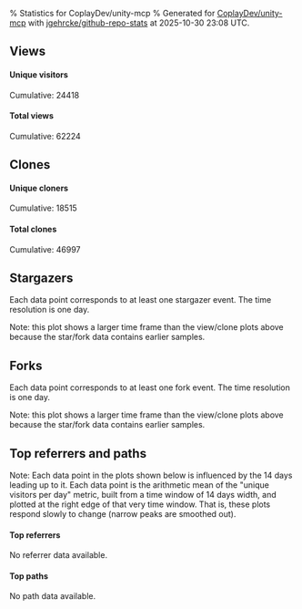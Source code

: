 % Statistics for CoplayDev/unity-mcp
% Generated for [CoplayDev/unity-mcp](https://github.com/CoplayDev/unity-mcp) with [jgehrcke/github-repo-stats](https://github.com/jgehrcke/github-repo-stats) at 2025-10-30 23:08 UTC.


## Views

#### Unique visitors
<div id="chart_views_unique" class="full-width-chart"></div>

Cumulative: 24418

#### Total views
<div id="chart_views_total" class="full-width-chart"></div>

Cumulative: 62224

<div class="pagebreak-for-print"> </div>

## Clones

#### Unique cloners
<div id="chart_clones_unique" class="full-width-chart"></div>

Cumulative: 18515

#### Total clones
<div id="chart_clones_total" class="full-width-chart"></div>

Cumulative: 46997



<div class="pagebreak-for-print"> </div>



## Stargazers

Each data point corresponds to at least one stargazer event.
The time resolution is one day.

<div id="chart_stargazers" class="full-width-chart"></div>


Note: this plot shows a larger time frame than the view/clone plots above because the star/fork data contains earlier samples.



## Forks

Each data point corresponds to at least one fork event.
The time resolution is one day.

<div id="chart_forks" class="full-width-chart"></div>


Note: this plot shows a larger time frame than the view/clone plots above because the star/fork data contains earlier samples.



<div class="pagebreak-for-print"> </div>



## Top referrers and paths


Note: Each data point in the plots shown below is influenced by the 14 days
leading up to it. Each data point is the arithmetic mean of the "unique
visitors per day" metric, built from a time window of 14 days width, and
plotted at the right edge of that very time window. That is, these plots
respond slowly to change (narrow peaks are smoothed out).



#### Top referrers

No referrer data available.



#### Top paths

No path data available.

<script type="text/javascript">
    vegaEmbed('#chart_views_unique', {"$schema": "https://vega.github.io/schema/vega-lite/v4.17.0.json", "config": {"arc": {"fill": "#1b1e23"}, "area": {"fill": "#1b1e23"}, "axisBottom": {"domainColor": "#a9b4c4", "gridColor": "#a9b4c4", "labelColor": "#1b1e23", "labelFont": "relative-mono-11-pitch-pro, Menlo, monospace", "tickColor": "#a9b4c4", "titleColor": "#1b1e23", "titleFont": "relative-mono-11-pitch-pro, Menlo, monospace"}, "axisLeft": {"domainColor": "#a9b4c4", "gridColor": "#a9b4c4", "labelColor": "#1b1e23", "labelFont": "relative-mono-11-pitch-pro, Menlo, monospace", "tickColor": "#a9b4c4", "titleColor": "#1b1e23", "titleFont": "relative-mono-11-pitch-pro, Menlo, monospace"}, "axisX": {"grid": false}, "axisY": {"grid": false, "labelBound": true}, "background": "#FFFFFF", "group": {"fill": "#FFFFFF"}, "header": {"fontWeight": 400, "labelFont": "relative-mono-11-pitch-pro, Menlo, monospace", "titleFont": "relative-mono-11-pitch-pro, Menlo, monospace"}, "legend": {"labelFont": "relative-mono-11-pitch-pro, Menlo, monospace", "symbolSize": 200, "symbolType": "circle", "titleFont": "relative-mono-11-pitch-pro, Menlo, monospace"}, "line": {"color": "#1b1e23", "stroke": "#1b1e23"}, "path": {"stroke": "#1b1e23"}, "point": {"color": "#1b1e23", "cursor": "pointer", "filled": true, "size": 20}, "range": {"category": ["#85a2f7", "#ea9755", "#7eb36a", "#f07071", "#bc85d9", "#e587b6", "#a9b4c4", "#d4c05e", "#64b9c4"]}, "style": {"bar": {"fill": "#1b1e23"}, "text": {"font": "relative-mono-11-pitch-pro, Menlo, monospace", "fontWeight": 400}}, "symbol": {"shape": "circle"}, "title": {"anchor": "start", "font": "relative-mono-11-pitch-pro, Menlo, monospace", "fontWeight": 400}, "trail": {"color": "#1b1e23", "stroke": "#1b1e23"}, "view": {"stroke": null}}, "data": {"name": "data-49cfd41a81df6da168c129296a4556d2"}, "datasets": {"data-49cfd41a81df6da168c129296a4556d2": [{"time": "2025-08-31T00:00:00+00:00", "views_total": 111, "views_unique": 51}, {"time": "2025-09-01T00:00:00+00:00", "views_total": 978, "views_unique": 398}, {"time": "2025-09-02T00:00:00+00:00", "views_total": 995, "views_unique": 398}, {"time": "2025-09-03T00:00:00+00:00", "views_total": 1326, "views_unique": 395}, {"time": "2025-09-04T00:00:00+00:00", "views_total": 1059, "views_unique": 377}, {"time": "2025-09-05T00:00:00+00:00", "views_total": 970, "views_unique": 388}, {"time": "2025-09-06T00:00:00+00:00", "views_total": 726, "views_unique": 280}, {"time": "2025-09-07T00:00:00+00:00", "views_total": 748, "views_unique": 268}, {"time": "2025-09-08T00:00:00+00:00", "views_total": 1099, "views_unique": 388}, {"time": "2025-09-09T00:00:00+00:00", "views_total": 1092, "views_unique": 367}, {"time": "2025-09-10T00:00:00+00:00", "views_total": 1028, "views_unique": 377}, {"time": "2025-09-11T00:00:00+00:00", "views_total": 961, "views_unique": 358}, {"time": "2025-09-12T00:00:00+00:00", "views_total": 888, "views_unique": 415}, {"time": "2025-09-13T00:00:00+00:00", "views_total": 679, "views_unique": 267}, {"time": "2025-09-14T00:00:00+00:00", "views_total": 693, "views_unique": 279}, {"time": "2025-09-15T00:00:00+00:00", "views_total": 904, "views_unique": 401}, {"time": "2025-09-16T00:00:00+00:00", "views_total": 1026, "views_unique": 410}, {"time": "2025-09-17T00:00:00+00:00", "views_total": 875, "views_unique": 351}, {"time": "2025-09-18T00:00:00+00:00", "views_total": 845, "views_unique": 386}, {"time": "2025-09-19T00:00:00+00:00", "views_total": 817, "views_unique": 374}, {"time": "2025-09-20T00:00:00+00:00", "views_total": 606, "views_unique": 255}, {"time": "2025-09-21T00:00:00+00:00", "views_total": 620, "views_unique": 238}, {"time": "2025-09-22T00:00:00+00:00", "views_total": 1118, "views_unique": 408}, {"time": "2025-09-23T00:00:00+00:00", "views_total": 1161, "views_unique": 460}, {"time": "2025-09-24T00:00:00+00:00", "views_total": 979, "views_unique": 392}, {"time": "2025-09-25T00:00:00+00:00", "views_total": 1099, "views_unique": 398}, {"time": "2025-09-26T00:00:00+00:00", "views_total": 1168, "views_unique": 400}, {"time": "2025-09-27T00:00:00+00:00", "views_total": 859, "views_unique": 318}, {"time": "2025-09-28T00:00:00+00:00", "views_total": 1090, "views_unique": 391}, {"time": "2025-09-29T00:00:00+00:00", "views_total": 1047, "views_unique": 422}, {"time": "2025-09-30T00:00:00+00:00", "views_total": 1280, "views_unique": 465}, {"time": "2025-10-01T00:00:00+00:00", "views_total": 1121, "views_unique": 392}, {"time": "2025-10-02T00:00:00+00:00", "views_total": 1107, "views_unique": 401}, {"time": "2025-10-03T00:00:00+00:00", "views_total": 1027, "views_unique": 416}, {"time": "2025-10-04T00:00:00+00:00", "views_total": 943, "views_unique": 352}, {"time": "2025-10-05T00:00:00+00:00", "views_total": 699, "views_unique": 319}, {"time": "2025-10-06T00:00:00+00:00", "views_total": 1019, "views_unique": 425}, {"time": "2025-10-07T00:00:00+00:00", "views_total": 913, "views_unique": 406}, {"time": "2025-10-08T00:00:00+00:00", "views_total": 905, "views_unique": 375}, {"time": "2025-10-09T00:00:00+00:00", "views_total": 1100, "views_unique": 481}, {"time": "2025-10-10T00:00:00+00:00", "views_total": 1181, "views_unique": 452}, {"time": "2025-10-11T00:00:00+00:00", "views_total": 950, "views_unique": 318}, {"time": "2025-10-12T00:00:00+00:00", "views_total": 863, "views_unique": 317}, {"time": "2025-10-13T00:00:00+00:00", "views_total": 1223, "views_unique": 486}, {"time": "2025-10-14T00:00:00+00:00", "views_total": 1336, "views_unique": 541}, {"time": "2025-10-15T00:00:00+00:00", "views_total": 1504, "views_unique": 579}, {"time": "2025-10-16T00:00:00+00:00", "views_total": 1255, "views_unique": 517}, {"time": "2025-10-17T00:00:00+00:00", "views_total": 1207, "views_unique": 475}, {"time": "2025-10-18T00:00:00+00:00", "views_total": 800, "views_unique": 358}, {"time": "2025-10-19T00:00:00+00:00", "views_total": 888, "views_unique": 416}, {"time": "2025-10-20T00:00:00+00:00", "views_total": 1309, "views_unique": 510}, {"time": "2025-10-21T00:00:00+00:00", "views_total": 1437, "views_unique": 504}, {"time": "2025-10-22T00:00:00+00:00", "views_total": 1258, "views_unique": 483}, {"time": "2025-10-23T00:00:00+00:00", "views_total": 1294, "views_unique": 503}, {"time": "2025-10-24T00:00:00+00:00", "views_total": 1564, "views_unique": 540}, {"time": "2025-10-25T00:00:00+00:00", "views_total": 1126, "views_unique": 404}, {"time": "2025-10-26T00:00:00+00:00", "views_total": 827, "views_unique": 368}, {"time": "2025-10-27T00:00:00+00:00", "views_total": 1194, "views_unique": 496}, {"time": "2025-10-28T00:00:00+00:00", "views_total": 1218, "views_unique": 543}, {"time": "2025-10-29T00:00:00+00:00", "views_total": 1071, "views_unique": 494}, {"time": "2025-10-30T00:00:00+00:00", "views_total": 1038, "views_unique": 472}]}, "encoding": {"tooltip": [{"field": "views_unique", "format": ".1f", "title": "views (u)", "type": "quantitative"}, {"field": "time", "format": "%B %e, %Y", "title": "date", "type": "temporal"}], "x": {"axis": {"labelAngle": 25}, "field": "time", "scale": {"domain": ["2025-08-31", "2025-10-30"]}, "timeUnit": "yearmonthdate", "title": "date", "type": "temporal"}, "y": {"axis": {"values": [1, 10, 50, 100, 500, 1000, 5000, 10000]}, "field": "views_unique", "scale": {"domain": [0, 636.9000000000001], "type": "symlog", "zero": true}, "title": "unique views per day", "type": "quantitative"}}, "height": 200, "mark": {"point": true, "type": "line"}, "padding": 10, "width": "container"}, {"actions": false, "renderer": "svg"}).catch(console.error);
vegaEmbed('#chart_views_total', {"$schema": "https://vega.github.io/schema/vega-lite/v4.17.0.json", "config": {"arc": {"fill": "#1b1e23"}, "area": {"fill": "#1b1e23"}, "axisBottom": {"domainColor": "#a9b4c4", "gridColor": "#a9b4c4", "labelColor": "#1b1e23", "labelFont": "relative-mono-11-pitch-pro, Menlo, monospace", "tickColor": "#a9b4c4", "titleColor": "#1b1e23", "titleFont": "relative-mono-11-pitch-pro, Menlo, monospace"}, "axisLeft": {"domainColor": "#a9b4c4", "gridColor": "#a9b4c4", "labelColor": "#1b1e23", "labelFont": "relative-mono-11-pitch-pro, Menlo, monospace", "tickColor": "#a9b4c4", "titleColor": "#1b1e23", "titleFont": "relative-mono-11-pitch-pro, Menlo, monospace"}, "axisX": {"grid": false}, "axisY": {"grid": false, "labelBound": true}, "background": "#FFFFFF", "group": {"fill": "#FFFFFF"}, "header": {"fontWeight": 400, "labelFont": "relative-mono-11-pitch-pro, Menlo, monospace", "titleFont": "relative-mono-11-pitch-pro, Menlo, monospace"}, "legend": {"labelFont": "relative-mono-11-pitch-pro, Menlo, monospace", "symbolSize": 200, "symbolType": "circle", "titleFont": "relative-mono-11-pitch-pro, Menlo, monospace"}, "line": {"color": "#1b1e23", "stroke": "#1b1e23"}, "path": {"stroke": "#1b1e23"}, "point": {"color": "#1b1e23", "cursor": "pointer", "filled": true, "size": 20}, "range": {"category": ["#85a2f7", "#ea9755", "#7eb36a", "#f07071", "#bc85d9", "#e587b6", "#a9b4c4", "#d4c05e", "#64b9c4"]}, "style": {"bar": {"fill": "#1b1e23"}, "text": {"font": "relative-mono-11-pitch-pro, Menlo, monospace", "fontWeight": 400}}, "symbol": {"shape": "circle"}, "title": {"anchor": "start", "font": "relative-mono-11-pitch-pro, Menlo, monospace", "fontWeight": 400}, "trail": {"color": "#1b1e23", "stroke": "#1b1e23"}, "view": {"stroke": null}}, "data": {"name": "data-49cfd41a81df6da168c129296a4556d2"}, "datasets": {"data-49cfd41a81df6da168c129296a4556d2": [{"time": "2025-08-31T00:00:00+00:00", "views_total": 111, "views_unique": 51}, {"time": "2025-09-01T00:00:00+00:00", "views_total": 978, "views_unique": 398}, {"time": "2025-09-02T00:00:00+00:00", "views_total": 995, "views_unique": 398}, {"time": "2025-09-03T00:00:00+00:00", "views_total": 1326, "views_unique": 395}, {"time": "2025-09-04T00:00:00+00:00", "views_total": 1059, "views_unique": 377}, {"time": "2025-09-05T00:00:00+00:00", "views_total": 970, "views_unique": 388}, {"time": "2025-09-06T00:00:00+00:00", "views_total": 726, "views_unique": 280}, {"time": "2025-09-07T00:00:00+00:00", "views_total": 748, "views_unique": 268}, {"time": "2025-09-08T00:00:00+00:00", "views_total": 1099, "views_unique": 388}, {"time": "2025-09-09T00:00:00+00:00", "views_total": 1092, "views_unique": 367}, {"time": "2025-09-10T00:00:00+00:00", "views_total": 1028, "views_unique": 377}, {"time": "2025-09-11T00:00:00+00:00", "views_total": 961, "views_unique": 358}, {"time": "2025-09-12T00:00:00+00:00", "views_total": 888, "views_unique": 415}, {"time": "2025-09-13T00:00:00+00:00", "views_total": 679, "views_unique": 267}, {"time": "2025-09-14T00:00:00+00:00", "views_total": 693, "views_unique": 279}, {"time": "2025-09-15T00:00:00+00:00", "views_total": 904, "views_unique": 401}, {"time": "2025-09-16T00:00:00+00:00", "views_total": 1026, "views_unique": 410}, {"time": "2025-09-17T00:00:00+00:00", "views_total": 875, "views_unique": 351}, {"time": "2025-09-18T00:00:00+00:00", "views_total": 845, "views_unique": 386}, {"time": "2025-09-19T00:00:00+00:00", "views_total": 817, "views_unique": 374}, {"time": "2025-09-20T00:00:00+00:00", "views_total": 606, "views_unique": 255}, {"time": "2025-09-21T00:00:00+00:00", "views_total": 620, "views_unique": 238}, {"time": "2025-09-22T00:00:00+00:00", "views_total": 1118, "views_unique": 408}, {"time": "2025-09-23T00:00:00+00:00", "views_total": 1161, "views_unique": 460}, {"time": "2025-09-24T00:00:00+00:00", "views_total": 979, "views_unique": 392}, {"time": "2025-09-25T00:00:00+00:00", "views_total": 1099, "views_unique": 398}, {"time": "2025-09-26T00:00:00+00:00", "views_total": 1168, "views_unique": 400}, {"time": "2025-09-27T00:00:00+00:00", "views_total": 859, "views_unique": 318}, {"time": "2025-09-28T00:00:00+00:00", "views_total": 1090, "views_unique": 391}, {"time": "2025-09-29T00:00:00+00:00", "views_total": 1047, "views_unique": 422}, {"time": "2025-09-30T00:00:00+00:00", "views_total": 1280, "views_unique": 465}, {"time": "2025-10-01T00:00:00+00:00", "views_total": 1121, "views_unique": 392}, {"time": "2025-10-02T00:00:00+00:00", "views_total": 1107, "views_unique": 401}, {"time": "2025-10-03T00:00:00+00:00", "views_total": 1027, "views_unique": 416}, {"time": "2025-10-04T00:00:00+00:00", "views_total": 943, "views_unique": 352}, {"time": "2025-10-05T00:00:00+00:00", "views_total": 699, "views_unique": 319}, {"time": "2025-10-06T00:00:00+00:00", "views_total": 1019, "views_unique": 425}, {"time": "2025-10-07T00:00:00+00:00", "views_total": 913, "views_unique": 406}, {"time": "2025-10-08T00:00:00+00:00", "views_total": 905, "views_unique": 375}, {"time": "2025-10-09T00:00:00+00:00", "views_total": 1100, "views_unique": 481}, {"time": "2025-10-10T00:00:00+00:00", "views_total": 1181, "views_unique": 452}, {"time": "2025-10-11T00:00:00+00:00", "views_total": 950, "views_unique": 318}, {"time": "2025-10-12T00:00:00+00:00", "views_total": 863, "views_unique": 317}, {"time": "2025-10-13T00:00:00+00:00", "views_total": 1223, "views_unique": 486}, {"time": "2025-10-14T00:00:00+00:00", "views_total": 1336, "views_unique": 541}, {"time": "2025-10-15T00:00:00+00:00", "views_total": 1504, "views_unique": 579}, {"time": "2025-10-16T00:00:00+00:00", "views_total": 1255, "views_unique": 517}, {"time": "2025-10-17T00:00:00+00:00", "views_total": 1207, "views_unique": 475}, {"time": "2025-10-18T00:00:00+00:00", "views_total": 800, "views_unique": 358}, {"time": "2025-10-19T00:00:00+00:00", "views_total": 888, "views_unique": 416}, {"time": "2025-10-20T00:00:00+00:00", "views_total": 1309, "views_unique": 510}, {"time": "2025-10-21T00:00:00+00:00", "views_total": 1437, "views_unique": 504}, {"time": "2025-10-22T00:00:00+00:00", "views_total": 1258, "views_unique": 483}, {"time": "2025-10-23T00:00:00+00:00", "views_total": 1294, "views_unique": 503}, {"time": "2025-10-24T00:00:00+00:00", "views_total": 1564, "views_unique": 540}, {"time": "2025-10-25T00:00:00+00:00", "views_total": 1126, "views_unique": 404}, {"time": "2025-10-26T00:00:00+00:00", "views_total": 827, "views_unique": 368}, {"time": "2025-10-27T00:00:00+00:00", "views_total": 1194, "views_unique": 496}, {"time": "2025-10-28T00:00:00+00:00", "views_total": 1218, "views_unique": 543}, {"time": "2025-10-29T00:00:00+00:00", "views_total": 1071, "views_unique": 494}, {"time": "2025-10-30T00:00:00+00:00", "views_total": 1038, "views_unique": 472}]}, "encoding": {"tooltip": [{"field": "views_total", "format": ".1f", "title": "views (t)", "type": "quantitative"}, {"field": "time", "format": "%B %e, %Y", "title": "date", "type": "temporal"}], "x": {"axis": {"labelAngle": 25}, "field": "time", "scale": {"domain": ["2025-08-31", "2025-10-30"]}, "timeUnit": "yearmonthdate", "title": "date", "type": "temporal"}, "y": {"axis": {"values": [1, 10, 50, 100, 500, 1000, 5000, 10000]}, "field": "views_total", "scale": {"domain": [0, 1720.4], "type": "symlog", "zero": true}, "title": "total views per day", "type": "quantitative"}}, "height": 200, "mark": {"point": true, "type": "line"}, "padding": 10, "width": "container"}, {"actions": false, "renderer": "svg"}).catch(console.error);
vegaEmbed('#chart_clones_unique', {"$schema": "https://vega.github.io/schema/vega-lite/v4.17.0.json", "config": {"arc": {"fill": "#1b1e23"}, "area": {"fill": "#1b1e23"}, "axisBottom": {"domainColor": "#a9b4c4", "gridColor": "#a9b4c4", "labelColor": "#1b1e23", "labelFont": "relative-mono-11-pitch-pro, Menlo, monospace", "tickColor": "#a9b4c4", "titleColor": "#1b1e23", "titleFont": "relative-mono-11-pitch-pro, Menlo, monospace"}, "axisLeft": {"domainColor": "#a9b4c4", "gridColor": "#a9b4c4", "labelColor": "#1b1e23", "labelFont": "relative-mono-11-pitch-pro, Menlo, monospace", "tickColor": "#a9b4c4", "titleColor": "#1b1e23", "titleFont": "relative-mono-11-pitch-pro, Menlo, monospace"}, "axisX": {"grid": false}, "axisY": {"grid": false, "labelBound": true}, "background": "#FFFFFF", "group": {"fill": "#FFFFFF"}, "header": {"fontWeight": 400, "labelFont": "relative-mono-11-pitch-pro, Menlo, monospace", "titleFont": "relative-mono-11-pitch-pro, Menlo, monospace"}, "legend": {"labelFont": "relative-mono-11-pitch-pro, Menlo, monospace", "symbolSize": 200, "symbolType": "circle", "titleFont": "relative-mono-11-pitch-pro, Menlo, monospace"}, "line": {"color": "#1b1e23", "stroke": "#1b1e23"}, "path": {"stroke": "#1b1e23"}, "point": {"color": "#1b1e23", "cursor": "pointer", "filled": true, "size": 20}, "range": {"category": ["#85a2f7", "#ea9755", "#7eb36a", "#f07071", "#bc85d9", "#e587b6", "#a9b4c4", "#d4c05e", "#64b9c4"]}, "style": {"bar": {"fill": "#1b1e23"}, "text": {"font": "relative-mono-11-pitch-pro, Menlo, monospace", "fontWeight": 400}}, "symbol": {"shape": "circle"}, "title": {"anchor": "start", "font": "relative-mono-11-pitch-pro, Menlo, monospace", "fontWeight": 400}, "trail": {"color": "#1b1e23", "stroke": "#1b1e23"}, "view": {"stroke": null}}, "data": {"name": "data-2c7ce93d53f838780bb1f2a13ce18112"}, "datasets": {"data-2c7ce93d53f838780bb1f2a13ce18112": [{"clones_total": 80, "clones_unique": 38, "time": "2025-08-31T00:00:00+00:00"}, {"clones_total": 706, "clones_unique": 287, "time": "2025-09-01T00:00:00+00:00"}, {"clones_total": 861, "clones_unique": 317, "time": "2025-09-02T00:00:00+00:00"}, {"clones_total": 794, "clones_unique": 320, "time": "2025-09-03T00:00:00+00:00"}, {"clones_total": 759, "clones_unique": 290, "time": "2025-09-04T00:00:00+00:00"}, {"clones_total": 770, "clones_unique": 304, "time": "2025-09-05T00:00:00+00:00"}, {"clones_total": 396, "clones_unique": 198, "time": "2025-09-06T00:00:00+00:00"}, {"clones_total": 425, "clones_unique": 203, "time": "2025-09-07T00:00:00+00:00"}, {"clones_total": 765, "clones_unique": 306, "time": "2025-09-08T00:00:00+00:00"}, {"clones_total": 906, "clones_unique": 292, "time": "2025-09-09T00:00:00+00:00"}, {"clones_total": 810, "clones_unique": 303, "time": "2025-09-10T00:00:00+00:00"}, {"clones_total": 669, "clones_unique": 323, "time": "2025-09-11T00:00:00+00:00"}, {"clones_total": 735, "clones_unique": 323, "time": "2025-09-12T00:00:00+00:00"}, {"clones_total": 363, "clones_unique": 162, "time": "2025-09-13T00:00:00+00:00"}, {"clones_total": 451, "clones_unique": 238, "time": "2025-09-14T00:00:00+00:00"}, {"clones_total": 576, "clones_unique": 287, "time": "2025-09-15T00:00:00+00:00"}, {"clones_total": 700, "clones_unique": 306, "time": "2025-09-16T00:00:00+00:00"}, {"clones_total": 708, "clones_unique": 284, "time": "2025-09-17T00:00:00+00:00"}, {"clones_total": 626, "clones_unique": 271, "time": "2025-09-18T00:00:00+00:00"}, {"clones_total": 601, "clones_unique": 250, "time": "2025-09-19T00:00:00+00:00"}, {"clones_total": 379, "clones_unique": 182, "time": "2025-09-20T00:00:00+00:00"}, {"clones_total": 518, "clones_unique": 189, "time": "2025-09-21T00:00:00+00:00"}, {"clones_total": 706, "clones_unique": 325, "time": "2025-09-22T00:00:00+00:00"}, {"clones_total": 812, "clones_unique": 336, "time": "2025-09-23T00:00:00+00:00"}, {"clones_total": 719, "clones_unique": 316, "time": "2025-09-24T00:00:00+00:00"}, {"clones_total": 718, "clones_unique": 260, "time": "2025-09-25T00:00:00+00:00"}, {"clones_total": 844, "clones_unique": 284, "time": "2025-09-26T00:00:00+00:00"}, {"clones_total": 738, "clones_unique": 247, "time": "2025-09-27T00:00:00+00:00"}, {"clones_total": 502, "clones_unique": 250, "time": "2025-09-28T00:00:00+00:00"}, {"clones_total": 697, "clones_unique": 306, "time": "2025-09-29T00:00:00+00:00"}, {"clones_total": 910, "clones_unique": 367, "time": "2025-09-30T00:00:00+00:00"}, {"clones_total": 669, "clones_unique": 305, "time": "2025-10-01T00:00:00+00:00"}, {"clones_total": 733, "clones_unique": 278, "time": "2025-10-02T00:00:00+00:00"}, {"clones_total": 968, "clones_unique": 290, "time": "2025-10-03T00:00:00+00:00"}, {"clones_total": 628, "clones_unique": 264, "time": "2025-10-04T00:00:00+00:00"}, {"clones_total": 470, "clones_unique": 245, "time": "2025-10-05T00:00:00+00:00"}, {"clones_total": 847, "clones_unique": 337, "time": "2025-10-06T00:00:00+00:00"}, {"clones_total": 830, "clones_unique": 329, "time": "2025-10-07T00:00:00+00:00"}, {"clones_total": 871, "clones_unique": 340, "time": "2025-10-08T00:00:00+00:00"}, {"clones_total": 876, "clones_unique": 331, "time": "2025-10-09T00:00:00+00:00"}, {"clones_total": 936, "clones_unique": 327, "time": "2025-10-10T00:00:00+00:00"}, {"clones_total": 746, "clones_unique": 274, "time": "2025-10-11T00:00:00+00:00"}, {"clones_total": 615, "clones_unique": 281, "time": "2025-10-12T00:00:00+00:00"}, {"clones_total": 1019, "clones_unique": 401, "time": "2025-10-13T00:00:00+00:00"}, {"clones_total": 897, "clones_unique": 403, "time": "2025-10-14T00:00:00+00:00"}, {"clones_total": 919, "clones_unique": 376, "time": "2025-10-15T00:00:00+00:00"}, {"clones_total": 937, "clones_unique": 403, "time": "2025-10-16T00:00:00+00:00"}, {"clones_total": 996, "clones_unique": 388, "time": "2025-10-17T00:00:00+00:00"}, {"clones_total": 759, "clones_unique": 258, "time": "2025-10-18T00:00:00+00:00"}, {"clones_total": 675, "clones_unique": 308, "time": "2025-10-19T00:00:00+00:00"}, {"clones_total": 824, "clones_unique": 377, "time": "2025-10-20T00:00:00+00:00"}, {"clones_total": 1116, "clones_unique": 409, "time": "2025-10-21T00:00:00+00:00"}, {"clones_total": 883, "clones_unique": 385, "time": "2025-10-22T00:00:00+00:00"}, {"clones_total": 1794, "clones_unique": 383, "time": "2025-10-23T00:00:00+00:00"}, {"clones_total": 1699, "clones_unique": 406, "time": "2025-10-24T00:00:00+00:00"}, {"clones_total": 789, "clones_unique": 288, "time": "2025-10-25T00:00:00+00:00"}, {"clones_total": 558, "clones_unique": 292, "time": "2025-10-26T00:00:00+00:00"}, {"clones_total": 1046, "clones_unique": 391, "time": "2025-10-27T00:00:00+00:00"}, {"clones_total": 920, "clones_unique": 367, "time": "2025-10-28T00:00:00+00:00"}, {"clones_total": 877, "clones_unique": 363, "time": "2025-10-29T00:00:00+00:00"}, {"clones_total": 856, "clones_unique": 352, "time": "2025-10-30T00:00:00+00:00"}]}, "encoding": {"tooltip": [{"field": "clones_unique", "format": ".1f", "title": "clones (u)", "type": "quantitative"}, {"field": "time", "format": "%B %e, %Y", "title": "date", "type": "temporal"}], "x": {"axis": {"labelAngle": 25}, "field": "time", "scale": {"domain": ["2025-08-31", "2025-10-30"]}, "timeUnit": "yearmonthdate", "title": "date", "type": "temporal"}, "y": {"axis": {"values": [1, 10, 50, 100, 500, 1000, 5000, 10000]}, "field": "clones_unique", "scale": {"domain": [0, 449.90000000000003], "type": "symlog", "zero": true}, "title": "unique clones per day", "type": "quantitative"}}, "height": 200, "mark": {"point": true, "type": "line"}, "padding": 10, "width": "container"}, {"actions": false, "renderer": "svg"}).catch(console.error);
vegaEmbed('#chart_clones_total', {"$schema": "https://vega.github.io/schema/vega-lite/v4.17.0.json", "config": {"arc": {"fill": "#1b1e23"}, "area": {"fill": "#1b1e23"}, "axisBottom": {"domainColor": "#a9b4c4", "gridColor": "#a9b4c4", "labelColor": "#1b1e23", "labelFont": "relative-mono-11-pitch-pro, Menlo, monospace", "tickColor": "#a9b4c4", "titleColor": "#1b1e23", "titleFont": "relative-mono-11-pitch-pro, Menlo, monospace"}, "axisLeft": {"domainColor": "#a9b4c4", "gridColor": "#a9b4c4", "labelColor": "#1b1e23", "labelFont": "relative-mono-11-pitch-pro, Menlo, monospace", "tickColor": "#a9b4c4", "titleColor": "#1b1e23", "titleFont": "relative-mono-11-pitch-pro, Menlo, monospace"}, "axisX": {"grid": false}, "axisY": {"grid": false, "labelBound": true}, "background": "#FFFFFF", "group": {"fill": "#FFFFFF"}, "header": {"fontWeight": 400, "labelFont": "relative-mono-11-pitch-pro, Menlo, monospace", "titleFont": "relative-mono-11-pitch-pro, Menlo, monospace"}, "legend": {"labelFont": "relative-mono-11-pitch-pro, Menlo, monospace", "symbolSize": 200, "symbolType": "circle", "titleFont": "relative-mono-11-pitch-pro, Menlo, monospace"}, "line": {"color": "#1b1e23", "stroke": "#1b1e23"}, "path": {"stroke": "#1b1e23"}, "point": {"color": "#1b1e23", "cursor": "pointer", "filled": true, "size": 20}, "range": {"category": ["#85a2f7", "#ea9755", "#7eb36a", "#f07071", "#bc85d9", "#e587b6", "#a9b4c4", "#d4c05e", "#64b9c4"]}, "style": {"bar": {"fill": "#1b1e23"}, "text": {"font": "relative-mono-11-pitch-pro, Menlo, monospace", "fontWeight": 400}}, "symbol": {"shape": "circle"}, "title": {"anchor": "start", "font": "relative-mono-11-pitch-pro, Menlo, monospace", "fontWeight": 400}, "trail": {"color": "#1b1e23", "stroke": "#1b1e23"}, "view": {"stroke": null}}, "data": {"name": "data-2c7ce93d53f838780bb1f2a13ce18112"}, "datasets": {"data-2c7ce93d53f838780bb1f2a13ce18112": [{"clones_total": 80, "clones_unique": 38, "time": "2025-08-31T00:00:00+00:00"}, {"clones_total": 706, "clones_unique": 287, "time": "2025-09-01T00:00:00+00:00"}, {"clones_total": 861, "clones_unique": 317, "time": "2025-09-02T00:00:00+00:00"}, {"clones_total": 794, "clones_unique": 320, "time": "2025-09-03T00:00:00+00:00"}, {"clones_total": 759, "clones_unique": 290, "time": "2025-09-04T00:00:00+00:00"}, {"clones_total": 770, "clones_unique": 304, "time": "2025-09-05T00:00:00+00:00"}, {"clones_total": 396, "clones_unique": 198, "time": "2025-09-06T00:00:00+00:00"}, {"clones_total": 425, "clones_unique": 203, "time": "2025-09-07T00:00:00+00:00"}, {"clones_total": 765, "clones_unique": 306, "time": "2025-09-08T00:00:00+00:00"}, {"clones_total": 906, "clones_unique": 292, "time": "2025-09-09T00:00:00+00:00"}, {"clones_total": 810, "clones_unique": 303, "time": "2025-09-10T00:00:00+00:00"}, {"clones_total": 669, "clones_unique": 323, "time": "2025-09-11T00:00:00+00:00"}, {"clones_total": 735, "clones_unique": 323, "time": "2025-09-12T00:00:00+00:00"}, {"clones_total": 363, "clones_unique": 162, "time": "2025-09-13T00:00:00+00:00"}, {"clones_total": 451, "clones_unique": 238, "time": "2025-09-14T00:00:00+00:00"}, {"clones_total": 576, "clones_unique": 287, "time": "2025-09-15T00:00:00+00:00"}, {"clones_total": 700, "clones_unique": 306, "time": "2025-09-16T00:00:00+00:00"}, {"clones_total": 708, "clones_unique": 284, "time": "2025-09-17T00:00:00+00:00"}, {"clones_total": 626, "clones_unique": 271, "time": "2025-09-18T00:00:00+00:00"}, {"clones_total": 601, "clones_unique": 250, "time": "2025-09-19T00:00:00+00:00"}, {"clones_total": 379, "clones_unique": 182, "time": "2025-09-20T00:00:00+00:00"}, {"clones_total": 518, "clones_unique": 189, "time": "2025-09-21T00:00:00+00:00"}, {"clones_total": 706, "clones_unique": 325, "time": "2025-09-22T00:00:00+00:00"}, {"clones_total": 812, "clones_unique": 336, "time": "2025-09-23T00:00:00+00:00"}, {"clones_total": 719, "clones_unique": 316, "time": "2025-09-24T00:00:00+00:00"}, {"clones_total": 718, "clones_unique": 260, "time": "2025-09-25T00:00:00+00:00"}, {"clones_total": 844, "clones_unique": 284, "time": "2025-09-26T00:00:00+00:00"}, {"clones_total": 738, "clones_unique": 247, "time": "2025-09-27T00:00:00+00:00"}, {"clones_total": 502, "clones_unique": 250, "time": "2025-09-28T00:00:00+00:00"}, {"clones_total": 697, "clones_unique": 306, "time": "2025-09-29T00:00:00+00:00"}, {"clones_total": 910, "clones_unique": 367, "time": "2025-09-30T00:00:00+00:00"}, {"clones_total": 669, "clones_unique": 305, "time": "2025-10-01T00:00:00+00:00"}, {"clones_total": 733, "clones_unique": 278, "time": "2025-10-02T00:00:00+00:00"}, {"clones_total": 968, "clones_unique": 290, "time": "2025-10-03T00:00:00+00:00"}, {"clones_total": 628, "clones_unique": 264, "time": "2025-10-04T00:00:00+00:00"}, {"clones_total": 470, "clones_unique": 245, "time": "2025-10-05T00:00:00+00:00"}, {"clones_total": 847, "clones_unique": 337, "time": "2025-10-06T00:00:00+00:00"}, {"clones_total": 830, "clones_unique": 329, "time": "2025-10-07T00:00:00+00:00"}, {"clones_total": 871, "clones_unique": 340, "time": "2025-10-08T00:00:00+00:00"}, {"clones_total": 876, "clones_unique": 331, "time": "2025-10-09T00:00:00+00:00"}, {"clones_total": 936, "clones_unique": 327, "time": "2025-10-10T00:00:00+00:00"}, {"clones_total": 746, "clones_unique": 274, "time": "2025-10-11T00:00:00+00:00"}, {"clones_total": 615, "clones_unique": 281, "time": "2025-10-12T00:00:00+00:00"}, {"clones_total": 1019, "clones_unique": 401, "time": "2025-10-13T00:00:00+00:00"}, {"clones_total": 897, "clones_unique": 403, "time": "2025-10-14T00:00:00+00:00"}, {"clones_total": 919, "clones_unique": 376, "time": "2025-10-15T00:00:00+00:00"}, {"clones_total": 937, "clones_unique": 403, "time": "2025-10-16T00:00:00+00:00"}, {"clones_total": 996, "clones_unique": 388, "time": "2025-10-17T00:00:00+00:00"}, {"clones_total": 759, "clones_unique": 258, "time": "2025-10-18T00:00:00+00:00"}, {"clones_total": 675, "clones_unique": 308, "time": "2025-10-19T00:00:00+00:00"}, {"clones_total": 824, "clones_unique": 377, "time": "2025-10-20T00:00:00+00:00"}, {"clones_total": 1116, "clones_unique": 409, "time": "2025-10-21T00:00:00+00:00"}, {"clones_total": 883, "clones_unique": 385, "time": "2025-10-22T00:00:00+00:00"}, {"clones_total": 1794, "clones_unique": 383, "time": "2025-10-23T00:00:00+00:00"}, {"clones_total": 1699, "clones_unique": 406, "time": "2025-10-24T00:00:00+00:00"}, {"clones_total": 789, "clones_unique": 288, "time": "2025-10-25T00:00:00+00:00"}, {"clones_total": 558, "clones_unique": 292, "time": "2025-10-26T00:00:00+00:00"}, {"clones_total": 1046, "clones_unique": 391, "time": "2025-10-27T00:00:00+00:00"}, {"clones_total": 920, "clones_unique": 367, "time": "2025-10-28T00:00:00+00:00"}, {"clones_total": 877, "clones_unique": 363, "time": "2025-10-29T00:00:00+00:00"}, {"clones_total": 856, "clones_unique": 352, "time": "2025-10-30T00:00:00+00:00"}]}, "encoding": {"tooltip": [{"field": "clones_total", "format": ".1f", "title": "clones (t)", "type": "quantitative"}, {"field": "time", "format": "%B %e, %Y", "title": "date", "type": "temporal"}], "x": {"axis": {"labelAngle": 25}, "field": "time", "scale": {"domain": ["2025-08-31", "2025-10-30"]}, "timeUnit": "yearmonthdate", "title": "date", "type": "temporal"}, "y": {"axis": {"values": [1, 10, 50, 100, 500, 1000, 5000, 10000]}, "field": "clones_total", "scale": {"domain": [0, 1973.4], "type": "symlog", "zero": true}, "title": "total clones per day", "type": "quantitative"}}, "height": 200, "mark": {"point": true, "type": "line"}, "padding": 10, "width": "container"}, {"actions": false, "renderer": "svg"}).catch(console.error);
vegaEmbed('#chart_stargazers', {"$schema": "https://vega.github.io/schema/vega-lite/v4.17.0.json", "config": {"arc": {"fill": "#1b1e23"}, "area": {"fill": "#1b1e23"}, "axisBottom": {"domainColor": "#a9b4c4", "gridColor": "#a9b4c4", "labelColor": "#1b1e23", "labelFont": "relative-mono-11-pitch-pro, Menlo, monospace", "tickColor": "#a9b4c4", "titleColor": "#1b1e23", "titleFont": "relative-mono-11-pitch-pro, Menlo, monospace"}, "axisLeft": {"domainColor": "#a9b4c4", "gridColor": "#a9b4c4", "labelColor": "#1b1e23", "labelFont": "relative-mono-11-pitch-pro, Menlo, monospace", "tickColor": "#a9b4c4", "titleColor": "#1b1e23", "titleFont": "relative-mono-11-pitch-pro, Menlo, monospace"}, "axisX": {"grid": false}, "axisY": {"grid": false}, "background": "#FFFFFF", "group": {"fill": "#FFFFFF"}, "header": {"fontWeight": 400, "labelFont": "relative-mono-11-pitch-pro, Menlo, monospace", "titleFont": "relative-mono-11-pitch-pro, Menlo, monospace"}, "legend": {"labelFont": "relative-mono-11-pitch-pro, Menlo, monospace", "symbolSize": 200, "symbolType": "circle", "titleFont": "relative-mono-11-pitch-pro, Menlo, monospace"}, "line": {"color": "#1b1e23", "stroke": "#1b1e23"}, "path": {"stroke": "#1b1e23"}, "point": {"color": "#1b1e23", "cursor": "pointer", "filled": true, "size": 50}, "range": {"category": ["#85a2f7", "#ea9755", "#7eb36a", "#f07071", "#bc85d9", "#e587b6", "#a9b4c4", "#d4c05e", "#64b9c4"]}, "style": {"bar": {"fill": "#1b1e23"}, "text": {"font": "relative-mono-11-pitch-pro, Menlo, monospace", "fontWeight": 400}}, "symbol": {"shape": "circle"}, "title": {"anchor": "start", "font": "relative-mono-11-pitch-pro, Menlo, monospace", "fontWeight": 400}, "trail": {"color": "#1b1e23", "stroke": "#1b1e23"}, "view": {"stroke": null}}, "data": {"name": "data-d0b8cdf4ab6baa9a802e5a3342829820"}, "datasets": {"data-d0b8cdf4ab6baa9a802e5a3342829820": [{"stars_cumulative": 488, "time": "2025-03-18T00:00:00+00:00"}, {"stars_cumulative": 740, "time": "2025-03-20T06:00:00+00:00"}, {"stars_cumulative": 861, "time": "2025-03-22T12:00:00+00:00"}, {"stars_cumulative": 987, "time": "2025-03-24T18:00:00+00:00"}, {"stars_cumulative": 1069, "time": "2025-03-27T00:00:00+00:00"}, {"stars_cumulative": 1137, "time": "2025-03-29T06:00:00+00:00"}, {"stars_cumulative": 1193, "time": "2025-03-31T12:00:00+00:00"}, {"stars_cumulative": 1260, "time": "2025-04-02T18:00:00+00:00"}, {"stars_cumulative": 1324, "time": "2025-04-05T00:00:00+00:00"}, {"stars_cumulative": 1398, "time": "2025-04-07T06:00:00+00:00"}, {"stars_cumulative": 1460, "time": "2025-04-09T12:00:00+00:00"}, {"stars_cumulative": 1503, "time": "2025-04-11T18:00:00+00:00"}, {"stars_cumulative": 1550, "time": "2025-04-14T00:00:00+00:00"}, {"stars_cumulative": 1601, "time": "2025-04-16T06:00:00+00:00"}, {"stars_cumulative": 1645, "time": "2025-04-18T12:00:00+00:00"}, {"stars_cumulative": 1694, "time": "2025-04-20T18:00:00+00:00"}, {"stars_cumulative": 1741, "time": "2025-04-23T00:00:00+00:00"}, {"stars_cumulative": 1775, "time": "2025-04-25T06:00:00+00:00"}, {"stars_cumulative": 1803, "time": "2025-04-27T12:00:00+00:00"}, {"stars_cumulative": 1826, "time": "2025-04-29T18:00:00+00:00"}, {"stars_cumulative": 1841, "time": "2025-05-02T00:00:00+00:00"}, {"stars_cumulative": 1861, "time": "2025-05-04T06:00:00+00:00"}, {"stars_cumulative": 1894, "time": "2025-05-06T12:00:00+00:00"}, {"stars_cumulative": 1906, "time": "2025-05-08T18:00:00+00:00"}, {"stars_cumulative": 1925, "time": "2025-05-11T00:00:00+00:00"}, {"stars_cumulative": 1949, "time": "2025-05-13T06:00:00+00:00"}, {"stars_cumulative": 1962, "time": "2025-05-15T12:00:00+00:00"}, {"stars_cumulative": 1978, "time": "2025-05-17T18:00:00+00:00"}, {"stars_cumulative": 1988, "time": "2025-05-20T00:00:00+00:00"}, {"stars_cumulative": 2010, "time": "2025-05-22T06:00:00+00:00"}, {"stars_cumulative": 2022, "time": "2025-05-24T12:00:00+00:00"}, {"stars_cumulative": 2045, "time": "2025-05-26T18:00:00+00:00"}, {"stars_cumulative": 2062, "time": "2025-05-29T00:00:00+00:00"}, {"stars_cumulative": 2085, "time": "2025-05-31T06:00:00+00:00"}, {"stars_cumulative": 2106, "time": "2025-06-02T12:00:00+00:00"}, {"stars_cumulative": 2118, "time": "2025-06-04T18:00:00+00:00"}, {"stars_cumulative": 2141, "time": "2025-06-07T00:00:00+00:00"}, {"stars_cumulative": 2163, "time": "2025-06-09T06:00:00+00:00"}, {"stars_cumulative": 2185, "time": "2025-06-11T12:00:00+00:00"}, {"stars_cumulative": 2195, "time": "2025-06-13T18:00:00+00:00"}, {"stars_cumulative": 2223, "time": "2025-06-16T00:00:00+00:00"}, {"stars_cumulative": 2243, "time": "2025-06-18T06:00:00+00:00"}, {"stars_cumulative": 2259, "time": "2025-06-20T12:00:00+00:00"}, {"stars_cumulative": 2273, "time": "2025-06-22T18:00:00+00:00"}, {"stars_cumulative": 2291, "time": "2025-06-25T00:00:00+00:00"}, {"stars_cumulative": 2311, "time": "2025-06-27T06:00:00+00:00"}, {"stars_cumulative": 2327, "time": "2025-06-29T12:00:00+00:00"}, {"stars_cumulative": 2343, "time": "2025-07-01T18:00:00+00:00"}, {"stars_cumulative": 2364, "time": "2025-07-04T00:00:00+00:00"}, {"stars_cumulative": 2383, "time": "2025-07-06T06:00:00+00:00"}, {"stars_cumulative": 2410, "time": "2025-07-08T12:00:00+00:00"}, {"stars_cumulative": 2427, "time": "2025-07-10T18:00:00+00:00"}, {"stars_cumulative": 2454, "time": "2025-07-13T00:00:00+00:00"}, {"stars_cumulative": 2480, "time": "2025-07-15T06:00:00+00:00"}, {"stars_cumulative": 2505, "time": "2025-07-17T12:00:00+00:00"}, {"stars_cumulative": 2527, "time": "2025-07-19T18:00:00+00:00"}, {"stars_cumulative": 2543, "time": "2025-07-22T00:00:00+00:00"}, {"stars_cumulative": 2565, "time": "2025-07-24T06:00:00+00:00"}, {"stars_cumulative": 2589, "time": "2025-07-26T12:00:00+00:00"}, {"stars_cumulative": 2620, "time": "2025-07-28T18:00:00+00:00"}, {"stars_cumulative": 2644, "time": "2025-07-31T00:00:00+00:00"}, {"stars_cumulative": 2673, "time": "2025-08-02T06:00:00+00:00"}, {"stars_cumulative": 2697, "time": "2025-08-04T12:00:00+00:00"}, {"stars_cumulative": 2717, "time": "2025-08-06T18:00:00+00:00"}, {"stars_cumulative": 2739, "time": "2025-08-09T00:00:00+00:00"}, {"stars_cumulative": 2777, "time": "2025-08-11T06:00:00+00:00"}, {"stars_cumulative": 2819, "time": "2025-08-13T12:00:00+00:00"}, {"stars_cumulative": 2853, "time": "2025-08-15T18:00:00+00:00"}, {"stars_cumulative": 2887, "time": "2025-08-18T00:00:00+00:00"}, {"stars_cumulative": 2919, "time": "2025-08-20T06:00:00+00:00"}, {"stars_cumulative": 2934, "time": "2025-08-22T12:00:00+00:00"}, {"stars_cumulative": 2962, "time": "2025-08-24T18:00:00+00:00"}, {"stars_cumulative": 2982, "time": "2025-08-27T00:00:00+00:00"}, {"stars_cumulative": 3005, "time": "2025-08-29T06:00:00+00:00"}, {"stars_cumulative": 3029, "time": "2025-08-31T12:00:00+00:00"}, {"stars_cumulative": 3050, "time": "2025-09-02T18:00:00+00:00"}, {"stars_cumulative": 3069, "time": "2025-09-05T00:00:00+00:00"}, {"stars_cumulative": 3099, "time": "2025-09-07T06:00:00+00:00"}, {"stars_cumulative": 3115, "time": "2025-09-09T12:00:00+00:00"}, {"stars_cumulative": 3127, "time": "2025-09-11T18:00:00+00:00"}, {"stars_cumulative": 3145, "time": "2025-09-14T00:00:00+00:00"}, {"stars_cumulative": 3171, "time": "2025-09-16T06:00:00+00:00"}, {"stars_cumulative": 3189, "time": "2025-09-18T12:00:00+00:00"}, {"stars_cumulative": 3212, "time": "2025-09-20T18:00:00+00:00"}, {"stars_cumulative": 3244, "time": "2025-09-23T00:00:00+00:00"}, {"stars_cumulative": 3273, "time": "2025-09-25T06:00:00+00:00"}, {"stars_cumulative": 3298, "time": "2025-09-27T12:00:00+00:00"}, {"stars_cumulative": 3329, "time": "2025-09-29T18:00:00+00:00"}, {"stars_cumulative": 3346, "time": "2025-10-02T00:00:00+00:00"}, {"stars_cumulative": 3369, "time": "2025-10-04T06:00:00+00:00"}, {"stars_cumulative": 3401, "time": "2025-10-06T12:00:00+00:00"}, {"stars_cumulative": 3419, "time": "2025-10-08T18:00:00+00:00"}, {"stars_cumulative": 3438, "time": "2025-10-11T00:00:00+00:00"}, {"stars_cumulative": 3475, "time": "2025-10-13T06:00:00+00:00"}, {"stars_cumulative": 3511, "time": "2025-10-15T12:00:00+00:00"}, {"stars_cumulative": 3546, "time": "2025-10-17T18:00:00+00:00"}, {"stars_cumulative": 3577, "time": "2025-10-20T00:00:00+00:00"}, {"stars_cumulative": 3604, "time": "2025-10-22T06:00:00+00:00"}, {"stars_cumulative": 3627, "time": "2025-10-24T12:00:00+00:00"}, {"stars_cumulative": 3641, "time": "2025-10-26T18:00:00+00:00"}, {"stars_cumulative": 3663, "time": "2025-10-29T00:00:00+00:00"}]}, "encoding": {"tooltip": [{"field": "stars_cumulative", "format": "d", "title": "stars", "type": "quantitative"}, {"field": "time", "format": "%B %e, %Y", "title": "date", "type": "temporal"}], "x": {"axis": {"labelAngle": 25}, "field": "time", "scale": {"domain": ["2025-03-18", "2025-10-30"]}, "timeUnit": "yearmonthdate", "title": "date", "type": "temporal"}, "y": {"field": "stars_cumulative", "scale": {"domain": [0, 4029.3], "zero": true}, "title": "stargazer count (cumulative)", "type": "quantitative"}}, "height": 300, "mark": {"point": true, "type": "line"}, "padding": 10, "width": "container"}, {"actions": false, "renderer": "svg"}).catch(console.error);
vegaEmbed('#chart_forks', {"$schema": "https://vega.github.io/schema/vega-lite/v4.17.0.json", "config": {"arc": {"fill": "#1b1e23"}, "area": {"fill": "#1b1e23"}, "axisBottom": {"domainColor": "#a9b4c4", "gridColor": "#a9b4c4", "labelColor": "#1b1e23", "labelFont": "relative-mono-11-pitch-pro, Menlo, monospace", "tickColor": "#a9b4c4", "titleColor": "#1b1e23", "titleFont": "relative-mono-11-pitch-pro, Menlo, monospace"}, "axisLeft": {"domainColor": "#a9b4c4", "gridColor": "#a9b4c4", "labelColor": "#1b1e23", "labelFont": "relative-mono-11-pitch-pro, Menlo, monospace", "tickColor": "#a9b4c4", "titleColor": "#1b1e23", "titleFont": "relative-mono-11-pitch-pro, Menlo, monospace"}, "axisX": {"grid": false}, "axisY": {"grid": false}, "background": "#FFFFFF", "group": {"fill": "#FFFFFF"}, "header": {"fontWeight": 400, "labelFont": "relative-mono-11-pitch-pro, Menlo, monospace", "titleFont": "relative-mono-11-pitch-pro, Menlo, monospace"}, "legend": {"labelFont": "relative-mono-11-pitch-pro, Menlo, monospace", "symbolSize": 200, "symbolType": "circle", "titleFont": "relative-mono-11-pitch-pro, Menlo, monospace"}, "line": {"color": "#1b1e23", "stroke": "#1b1e23"}, "path": {"stroke": "#1b1e23"}, "point": {"color": "#1b1e23", "cursor": "pointer", "filled": true, "size": 50}, "range": {"category": ["#85a2f7", "#ea9755", "#7eb36a", "#f07071", "#bc85d9", "#e587b6", "#a9b4c4", "#d4c05e", "#64b9c4"]}, "style": {"bar": {"fill": "#1b1e23"}, "text": {"font": "relative-mono-11-pitch-pro, Menlo, monospace", "fontWeight": 400}}, "symbol": {"shape": "circle"}, "title": {"anchor": "start", "font": "relative-mono-11-pitch-pro, Menlo, monospace", "fontWeight": 400}, "trail": {"color": "#1b1e23", "stroke": "#1b1e23"}, "view": {"stroke": null}}, "data": {"name": "data-e67f960f7a43121569986e528f6e028d"}, "datasets": {"data-e67f960f7a43121569986e528f6e028d": [{"forks_cumulative": 63.0, "time": "2025-03-18T00:00:00+00:00"}, {"forks_cumulative": 89.0, "time": "2025-03-20T06:00:00+00:00"}, {"forks_cumulative": 100.0, "time": "2025-03-22T12:00:00+00:00"}, {"forks_cumulative": 123.0, "time": "2025-03-24T18:00:00+00:00"}, {"forks_cumulative": 133.0, "time": "2025-03-27T00:00:00+00:00"}, {"forks_cumulative": 145.0, "time": "2025-03-29T06:00:00+00:00"}, {"forks_cumulative": 163.0, "time": "2025-03-31T12:00:00+00:00"}, {"forks_cumulative": 173.0, "time": "2025-04-02T18:00:00+00:00"}, {"forks_cumulative": 179.0, "time": "2025-04-05T00:00:00+00:00"}, {"forks_cumulative": 188.0, "time": "2025-04-07T06:00:00+00:00"}, {"forks_cumulative": 198.0, "time": "2025-04-09T12:00:00+00:00"}, {"forks_cumulative": 202.0, "time": "2025-04-11T18:00:00+00:00"}, {"forks_cumulative": 207.0, "time": "2025-04-14T00:00:00+00:00"}, {"forks_cumulative": 218.0, "time": "2025-04-16T06:00:00+00:00"}, {"forks_cumulative": 224.0, "time": "2025-04-18T12:00:00+00:00"}, {"forks_cumulative": 231.0, "time": "2025-04-20T18:00:00+00:00"}, {"forks_cumulative": 235.0, "time": "2025-04-23T00:00:00+00:00"}, {"forks_cumulative": 238.0, "time": "2025-04-25T06:00:00+00:00"}, {"forks_cumulative": 243.0, "time": "2025-04-27T12:00:00+00:00"}, {"forks_cumulative": 246.0, "time": "2025-04-29T18:00:00+00:00"}, {"forks_cumulative": 250.0, "time": "2025-05-02T00:00:00+00:00"}, {"forks_cumulative": 252.0, "time": "2025-05-04T06:00:00+00:00"}, {"forks_cumulative": 256.0, "time": "2025-05-06T12:00:00+00:00"}, {"forks_cumulative": 260.0, "time": "2025-05-08T18:00:00+00:00"}, {"forks_cumulative": 265.0, "time": "2025-05-11T00:00:00+00:00"}, {"forks_cumulative": 268.0, "time": "2025-05-15T12:00:00+00:00"}, {"forks_cumulative": 270.0, "time": "2025-05-17T18:00:00+00:00"}, {"forks_cumulative": 272.0, "time": "2025-05-20T00:00:00+00:00"}, {"forks_cumulative": 276.0, "time": "2025-05-22T06:00:00+00:00"}, {"forks_cumulative": 279.0, "time": "2025-05-24T12:00:00+00:00"}, {"forks_cumulative": 282.0, "time": "2025-05-26T18:00:00+00:00"}, {"forks_cumulative": 283.0, "time": "2025-05-29T00:00:00+00:00"}, {"forks_cumulative": 285.0, "time": "2025-05-31T06:00:00+00:00"}, {"forks_cumulative": 287.0, "time": "2025-06-02T12:00:00+00:00"}, {"forks_cumulative": 288.0, "time": "2025-06-04T18:00:00+00:00"}, {"forks_cumulative": 289.0, "time": "2025-06-07T00:00:00+00:00"}, {"forks_cumulative": 290.0, "time": "2025-06-09T06:00:00+00:00"}, {"forks_cumulative": 291.0, "time": "2025-06-11T12:00:00+00:00"}, {"forks_cumulative": 293.0, "time": "2025-06-13T18:00:00+00:00"}, {"forks_cumulative": 295.0, "time": "2025-06-16T00:00:00+00:00"}, {"forks_cumulative": 296.0, "time": "2025-06-18T06:00:00+00:00"}, {"forks_cumulative": 302.0, "time": "2025-06-20T12:00:00+00:00"}, {"forks_cumulative": 303.0, "time": "2025-06-22T18:00:00+00:00"}, {"forks_cumulative": 304.0, "time": "2025-06-25T00:00:00+00:00"}, {"forks_cumulative": 307.0, "time": "2025-06-27T06:00:00+00:00"}, {"forks_cumulative": 309.0, "time": "2025-06-29T12:00:00+00:00"}, {"forks_cumulative": 313.0, "time": "2025-07-01T18:00:00+00:00"}, {"forks_cumulative": 314.0, "time": "2025-07-04T00:00:00+00:00"}, {"forks_cumulative": 320.0, "time": "2025-07-06T06:00:00+00:00"}, {"forks_cumulative": 322.0, "time": "2025-07-08T12:00:00+00:00"}, {"forks_cumulative": 324.0, "time": "2025-07-10T18:00:00+00:00"}, {"forks_cumulative": 328.0, "time": "2025-07-13T00:00:00+00:00"}, {"forks_cumulative": 329.0, "time": "2025-07-15T06:00:00+00:00"}, {"forks_cumulative": 334.0, "time": "2025-07-17T12:00:00+00:00"}, {"forks_cumulative": 337.0, "time": "2025-07-19T18:00:00+00:00"}, {"forks_cumulative": 338.0, "time": "2025-07-22T00:00:00+00:00"}, {"forks_cumulative": 343.0, "time": "2025-07-24T06:00:00+00:00"}, {"forks_cumulative": 347.0, "time": "2025-07-26T12:00:00+00:00"}, {"forks_cumulative": 348.0, "time": "2025-07-28T18:00:00+00:00"}, {"forks_cumulative": 352.0, "time": "2025-07-31T00:00:00+00:00"}, {"forks_cumulative": 356.0, "time": "2025-08-02T06:00:00+00:00"}, {"forks_cumulative": 357.0, "time": "2025-08-04T12:00:00+00:00"}, {"forks_cumulative": 359.0, "time": "2025-08-09T00:00:00+00:00"}, {"forks_cumulative": 361.0, "time": "2025-08-11T06:00:00+00:00"}, {"forks_cumulative": 367.0, "time": "2025-08-13T12:00:00+00:00"}, {"forks_cumulative": 372.0, "time": "2025-08-15T18:00:00+00:00"}, {"forks_cumulative": 376.0, "time": "2025-08-20T06:00:00+00:00"}, {"forks_cumulative": 378.0, "time": "2025-08-22T12:00:00+00:00"}, {"forks_cumulative": 379.0, "time": "2025-08-24T18:00:00+00:00"}, {"forks_cumulative": 382.0, "time": "2025-08-27T00:00:00+00:00"}, {"forks_cumulative": 384.0, "time": "2025-08-29T06:00:00+00:00"}, {"forks_cumulative": 386.0, "time": "2025-08-31T12:00:00+00:00"}, {"forks_cumulative": 389.0, "time": "2025-09-02T18:00:00+00:00"}, {"forks_cumulative": 392.0, "time": "2025-09-05T00:00:00+00:00"}, {"forks_cumulative": 397.0, "time": "2025-09-07T06:00:00+00:00"}, {"forks_cumulative": 399.0, "time": "2025-09-09T12:00:00+00:00"}, {"forks_cumulative": 402.0, "time": "2025-09-11T18:00:00+00:00"}, {"forks_cumulative": 403.0, "time": "2025-09-14T00:00:00+00:00"}, {"forks_cumulative": 407.0, "time": "2025-09-16T06:00:00+00:00"}, {"forks_cumulative": 410.0, "time": "2025-09-18T12:00:00+00:00"}, {"forks_cumulative": 415.0, "time": "2025-09-20T18:00:00+00:00"}, {"forks_cumulative": 420.0, "time": "2025-09-23T00:00:00+00:00"}, {"forks_cumulative": 426.0, "time": "2025-09-25T06:00:00+00:00"}, {"forks_cumulative": 430.0, "time": "2025-09-27T12:00:00+00:00"}, {"forks_cumulative": 436.0, "time": "2025-09-29T18:00:00+00:00"}, {"forks_cumulative": 441.0, "time": "2025-10-02T00:00:00+00:00"}, {"forks_cumulative": 444.0, "time": "2025-10-04T06:00:00+00:00"}, {"forks_cumulative": 447.0, "time": "2025-10-06T12:00:00+00:00"}, {"forks_cumulative": 451.0, "time": "2025-10-08T18:00:00+00:00"}, {"forks_cumulative": 453.0, "time": "2025-10-11T00:00:00+00:00"}, {"forks_cumulative": 454.0, "time": "2025-10-13T06:00:00+00:00"}, {"forks_cumulative": 457.0, "time": "2025-10-15T12:00:00+00:00"}, {"forks_cumulative": 460.0, "time": "2025-10-17T18:00:00+00:00"}, {"forks_cumulative": 464.0, "time": "2025-10-20T00:00:00+00:00"}, {"forks_cumulative": 469.0, "time": "2025-10-22T06:00:00+00:00"}, {"forks_cumulative": 473.0, "time": "2025-10-24T12:00:00+00:00"}, {"forks_cumulative": 476.0, "time": "2025-10-26T18:00:00+00:00"}, {"forks_cumulative": 480.0, "time": "2025-10-29T00:00:00+00:00"}]}, "encoding": {"tooltip": [{"field": "forks_cumulative", "format": "d", "title": "forks", "type": "quantitative"}, {"field": "time", "format": "%B %e, %Y", "title": "date", "type": "temporal"}], "x": {"axis": {"labelAngle": 25}, "field": "time", "scale": {"domain": ["2025-03-18", "2025-10-30"]}, "timeUnit": "yearmonthdate", "title": "date", "type": "temporal"}, "y": {"field": "forks_cumulative", "scale": {"domain": [0, 528.0], "zero": true}, "title": "fork count (cumulative)", "type": "quantitative"}}, "height": 300, "mark": {"point": true, "type": "line"}, "padding": 10, "width": "container"}, {"actions": false, "renderer": "svg"}).catch(console.error);
    </script>